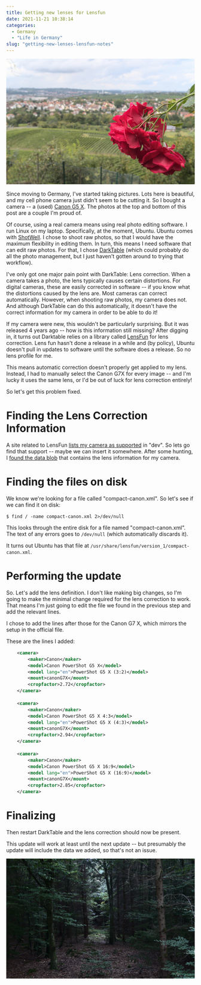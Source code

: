```yaml
---
title: Getting new lenses for Lensfun
date: 2021-11-21 10:38:14
categories:
  - Germany
  - "Life in Germany"
slug: "getting-new-lenses-lensfun-notes"
---
```

![Rosen sind rot... And yes, by another name, they do still smell sweet! The focus of this image is two red roses seen from the side, positioned in the right-hand third of the picture and in focus. The rest of the image is out of focus. The power half of the image is rows of distant green grape vines. The next quarter of the image is out-of-focus homes, mostly white with red-orange roofs. And the last quarter right at the top of the image is a mostly cloudy sky.](/static/images/stuttgart-rose.jpg)

Since moving to Germany, I've started taking pictures. Lots here is beautiful, and my cell phone camera just didn't seem to be cutting it. So I bought a camera -- a (used) [Canon G5 X](https://www.usa.canon.com/internet/portal/us/home/explore/powershot-g-series/powershot-g5-x/explore-powershot-g-series-family-g5-x-rte/!ut/p/z1/lZJLb4JAEMc_iwePm5kF5HEEH6VGErFVZC-G4qKksktwI9pPXzTG2BppuqeZyW8e_5kFBktgIjnkm0TlUiS7xo-ZuQpC3_Zf-zh5saYjdMfvQ8fULK8fmhBdAHzyXAR2n2_bMw_dYIAjGhoazrRrfgvA2vsvgAEr03wNse5kDs-QEk1PM2JQe00SjTauQR3dMqmZ9pwznQpVqi3EaSKkWAle1_xjlUqhuFBd3MqCd5Efy52sGqOUNa_2W6nIhux5lfP9j1iPHG8weWRJlhT57nThSKX4b7mPelj7NqOzgPsKuPAMdE1n0Ne10Rm6Ai014mYG6-kMgQXRIec1zIWsiuYLvP1zwz7C-K-rRR7Ek-XX1K-BUSiL-byw9RP5zIKhbrDQ7XS-AaztfXg!/dz/d5/L2dBISEvZ0FBIS9nQSEh/?urile=wcm%3Apath%3A%2Fcanon_newweb_content%2Fhome%2Fexplore%2Fpowershot-g-series%2Fpowershot-g5-x%2Fexplore-powershot-g-series-family-g5-x-rte). The photos at the top and bottom of this post are a couple I'm proud of.

Of course, using a real camera means using real photo editing software. I run Linux on my laptop. Specifically, at the moment, Ubuntu. Ubuntu comes with [ShotWell](https://wiki.gnome.org/Apps/Shotwell). I chose to shoot raw photos, so that I would have the maximum flexibility in editing them. In turn, this means I need software that can edit raw photos. For that, I chose [DarkTable](https://www.darktable.org/) (which could probably do all the photo management, but I just haven't gotten around to trying that workflow).

I've only got one major pain point with DarkTable: Lens correction. When a camera takes a photo, the lens typically causes certain distortions. For digital cameras, these are easily corrected in software -- if you know what the distortions caused by the lens are. Most cameras can correct automatically. However, when shooting raw photos, my camera does not. And although DarkTable can do this automatically, it doesn't have the correct information for my camera in order to be able to do it!

If my camera were new, this wouldn't be particularly surprising. But it was released 4 years ago -- how is this information still missing? After digging in, it turns out Darktable relies on a library called [LensFun](http://lensfun.github.io/) for lens correction. Lens fun hasn't done a release in a while and (by policy), Ubuntu doesn't pull in updates to software until the software does a release. So no lens profile for me.

This means automatic correction doesn't properly get applied to my lens. Instead, I had to manually select the Canon G7X for every image -- and I'm lucky it uses the same lens, or I'd be out of luck for lens correction entirely!

So let's get this problem fixed.

# Finding the Lens Correction Information

A site related to LensFun [lists my camera as supported](https://wilson.bronger.org/lensfun_coverage.html) in "dev". So lets go find that support -- maybe we can insert it somewhere. After some hunting, I [found the data blob](https://github.com/lensfun/lensfun/blob/master/data/db/compact-canon.xml#L78) that contains the lens information for my camera.

# Finding the files on disk

We know we're looking for a file called "compact-canon.xml". So let's see if we can find it on disk:

```shell
$ find / -name compact-canon.xml 2>/dev/null
```

This looks through the entire disk for a file named "compact-canon.xml". The text of any errors goes to `/dev/null` (which automatically discards it).

It turns out Ubuntu has that file at `/usr/share/lensfun/version_1/compact-canon.xml`.

# Performing the update

So. Let's add the lens definition. I don't like making big changes, so I'm going to make the minimal change required for the lens correction to work. That means I'm just going to edit the file we found in the previous step and add the relevant lines.

I chose to add the lines after those for the Canon G7 X, which mirrors the setup in the official file.

These are the lines I added:

```xml
    <camera>
        <maker>Canon</maker>
        <model>Canon PowerShot G5 X</model>
        <model lang="en">PowerShot G5 X (3:2)</model>
        <mount>canonG7X</mount>
        <cropfactor>2.72</cropfactor>
    </camera>

    <camera>
        <maker>Canon</maker>
        <model>Canon PowerShot G5 X 4:3</model>
        <model lang="en">PowerShot G5 X (4:3)</model>
        <mount>canonG7X</mount>
        <cropfactor>2.94</cropfactor>
    </camera>

    <camera>
        <maker>Canon</maker>
        <model>Canon PowerShot G5 X 16:9</model>
        <model lang="en">PowerShot G5 X (16:9)</model>
        <mount>canonG7X</mount>
        <cropfactor>2.85</cropfactor>
    </camera>
```

# Finalizing

Then restart DarkTable and the lens correction should now be present.

This update will work at least until the next update -- but presumably the update will include the data we added, so that's not an issue.

![A path diverged in the wood and I... nope, not that. A maze of twisty passages, all.. nope. Eh. The forest is dark, green, and impenetrable. The forest floor is covered in brown leaves. We can see through a gap between the trees to a small clearing, where the ground is green and the sunlight lights the ground and the leaves which hang into the clearing.](/static/images/dark-woods.jpg)